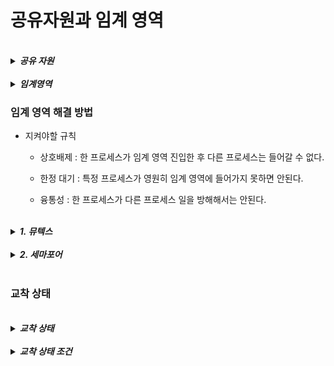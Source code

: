 # 공유자원과 임계 영역

<br>
<details>
<summary><b><i>공유 자원</i></b></summary>
<div markdown="1">
    <ul>
    <br>
    <li><b><i>프로세스, 스레드가 함께 접근할 수 있는 여러 자원들</i></b></li>
    <br>
    <li>모니터, 프린트, 메모리, 파일, 데이터 등...</li>
    <li>이 공유 자원을 두 개 이상의 프로세스가 동시에 접근하는 상황을 <b>경쟁 상태</b>라고 한다.</li>
    </ul>
</div>  
</details>

<br>
<details>
<summary><b><i>임계영역</i></b></summary>
<div markdown="1">
    <ul>
    <br>
    <li><b><i>공유 자원에 접근할 때 순서가 다르면 결과가 달라지는 영역</i></b></li>
    </ul>
</div>  
</details>

### 임계 영역 해결 방법

- 지켜야할 규칙
    -   상호배제 : 한 프로세스가 임계 영역 진입한 후 다른 프로세스는 들어갈 수 없다.

    -   한정 대기 : 특정 프로세스가 영원히 임계 영역에 들어가지 못하면 안된다.

    -   융통성 : 한 프로세스가 다른 프로세스 일을 방해해서는 안된다.

<br>
<details>
<summary><b><i>1. 뮤텍스</i></b></summary>
<div markdown="1">
    <ul>
    <br>
    <li><b><i>잠금 메커니즘을 이용하여 리소스에 대한 접근을 동기화 하는 기법</i></b></li>
    <br>
    <li>바이너리 세마포어라고 불리기도 함</li>
    <li>Mutex는 동기화 대상이 only 1개일 때 사용</li>
    <li>Mutex는 자원을 소유할 수 있다</li>
    <li>소유하고 있는 스레드만이 이 Mutex를 해제할 수 있습니다.</li>
    </ul>
</div>  
</details>

<br>
<details>
<summary><b><i>2. 세마포어</i></b></summary>
<div markdown="1">
    <ul>
    <br>
    <li><b><i>상호 배제가 일어나는 신호 메커니즘</i></b></li>
     <li>Semaphore는 동기화 대상이 1개 이상일 때 사용</li>
    <li>Semaphore는 자원 소유가 불가합니다. </li>
    <li>Semaphore는 Semaphore를 소유하지 않는 스레드가 Semaphore를 해제할 수 있습니다.</li>
    <br>
    <li>wait() : 공유자원에 접근할 때</li>
    <li>signal() : 공유자원을 해제할 때</li>
    </ul>
</div>  
</details>
<br>

### 교착 상태

<br>
<details>
<summary><b><i>교착 상태</i></b></summary>
<div markdown="1">
    <ul>
    <br>
    <li><b><i>두 개 이상의 프로세스들이 서로가 가진 자원을 기다리며 중단된 상태</i></b></li>
    </ul>
</div>  
</details>

<br>
<details>
<summary><b><i>교착 상태 조건</i></b></summary>
<div markdown="1">
    <ul>
    <br>
    <li>1. 상호 배제 : <b><i>한 프로세스가 자원을 독점하고 있으면 다른 프로세스들은 접근 불가</i></b></li>
    <li>2. 점유 대기 : <b><i>특정 프로세스가 점유한 자원을 다른 프로세스가 요청하는 상태</i></b></li>
    <li>3. 비선점 : <b><i>다른 프로세스 자원을 강제적으로 가져올 수 없음</i></b></li>
    <li>4. 환형대기 : <b><i>서로가 서로의 자원을 요구하는 상황</i></b></li>
    </ul>
</div>  
</details>


